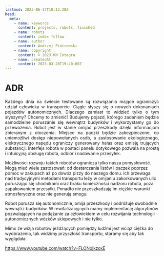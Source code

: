 ```yaml
---
lastmod: 2023-06-17T10:13:20Z
head:
  meta:
    - name: keywords
      content: projects, robots, finished
    - name: robots
      content: index follow
    - name: author
      content: Andrzej Piotrowski
    - name: copyright
      content: © 2023 KN Integra
    - name: createdAt
      content: 2023-03-20T19:40:00Z
---
```


# ADR

<p style="text-align:justify">
Każdego dnia na świecie testowane są rozwiązania mające ograniczyć udział człowieka w transporcie. Ciągle słyszy się o nowych dokonaniach pojazdów autonomicznych. Dlaczego zamiast to widzieć tylko o tym słyszymy? Chcemy to zmienić!
Budujemy pojazd, którego zadaniem będzie samodzielne poruszanie się wewnątrz budynków i wykorzystamy go do przewożenia. Robot jest w stanie omijać przeszkody dzięki informacjom zbieranym z otoczenia. Miejsce na paczki będzie zabezpieczone, co uniemożliwi dostęp niepowołanych osób, a zastosowanie ekologicznego, elektrycznego napędu ograniczy generowany hałas oraz emisję trujących substancji. Interfejs robota w postaci panelu dotykowego pozwala na prostą i intuicyjną obsługę robota, odbiór i nadawanie przesyłek.  

Możliwości rozwoju takich robotów ogranicza tylko nasza pomysłowość. Mogą mieć wiele zastosowań: od dostarczania listów i paczek poprzez pomoc w zakupach aż po dowóz pizzy do naszego domu. Ich przewaga nad tradycyjnymi metodami transportu leży w omijaniu zakorkowanych ulic poruszając się chodnikami oraz braku konieczności nadzoru robota, poza zapakowaniem przesyłki. Ponadto nie przeszkadzają im ciężkie warunki atmosferyczne oraz nie generują smogu.

Robot porusza się autonomicznie, omija przeszkody i podróżuje swobodnie wewnątrz budynków. W rewitalizacyjnych mamy implementację algorytmów pozwalających na podążanie za człowiekiem w celu rozwijania technologii autonomicznych wózków sklepowych i nie tylko.

Mimo że wizja robotów jeżdżących pomiędzy ludźmi jest wciąż ciężka do wyobrażenia, tak widzimy przyszłość transportu, staramy się aby tak wyglądała.

https://www.youtube.com/watch?v=FLONojkzoxE
</p>